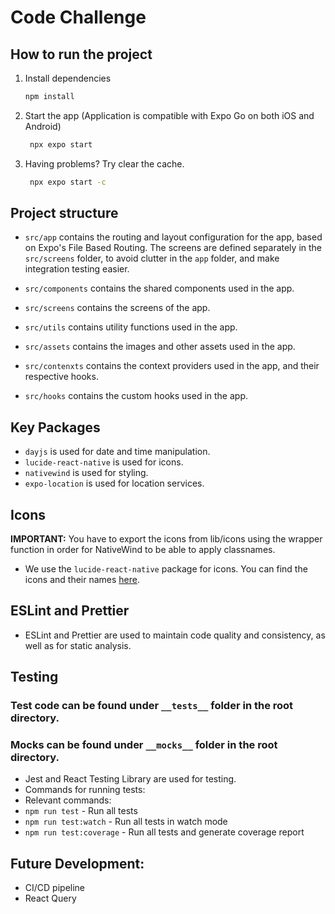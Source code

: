 # Code Challenge

## How to run the project

1. Install dependencies

   ```bash
   npm install
   ```

2. Start the app (Application is compatible with Expo Go on both iOS and Android)

   ```bash
    npx expo start
   ```
   
3. Having problems? Try clear the cache.
   ```bash
    npx expo start -c
   ```



## Project structure
* `src/app` contains the routing and layout configuration for the app, based on Expo's File Based Routing. The screens are defined separately in the `src/screens` folder, to avoid clutter in the `app` folder, and make integration testing easier.

* ``src/components`` contains the shared components used in the app.
* `src/screens` contains the screens of the app.
* `src/utils` contains utility functions used in the app.
* `src/assets` contains the images and other assets used in the app.
* `src/contenxts` contains the context providers used in the app, and their respective hooks.
* `src/hooks` contains the custom hooks used in the app.

## Key Packages
* `dayjs` is used for date and time manipulation.
* `lucide-react-native` is used for icons.
* `nativewind` is used for styling.
* `expo-location` is used for location services.

## Icons
**IMPORTANT:** You have to export the icons from lib/icons using the wrapper function in order for NativeWind to be able to apply classnames.

* We use the `lucide-react-native` package for icons. You can find the icons and their names [here](https://lucide.dev/). 

## ESLint and Prettier
* ESLint and Prettier are used to maintain code quality and consistency, as well as for static analysis.

## Testing

### Test code can be found under ``__tests__`` folder in the root directory.
### Mocks can be found under ``__mocks__`` folder in the root directory.

* Jest and React Testing Library are used for testing.
* Commands for running tests:
* Relevant commands:
* `npm run test` - Run all tests
* `npm run test:watch` - Run all tests in watch mode
* `npm run test:coverage` - Run all tests and generate coverage report


## Future Development:
* CI/CD pipeline
* React Query
